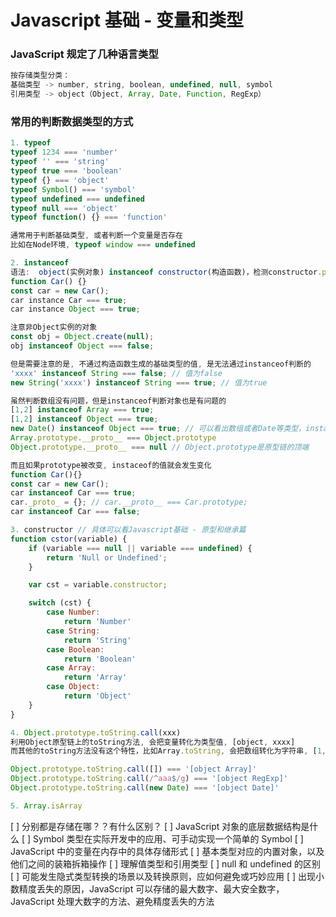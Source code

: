 # Javascript 基础 - 变量和类型

### JavaScript 规定了几种语言类型

```javascript
按存储类型分类：
基础类型 -> number, string, boolean, undefined, null, symbol
引用类型 -> object（Object, Array, Date, Function, RegExp）
```

### 常用的判断数据类型的方式

```javascript
1. typeof
typeof 1234 === 'number'
typeof '' === 'string'
typeof true === 'boolean'
typeof {} === 'object'
typeof Symbol() === 'symbol'
typeof undefined === undefined
typeof null === 'object'
typeof function() {} === 'function'

通常用于判断基础类型, 或者判断一个变量是否存在
比如在Node环境, typeof window === undefined

2. instanceof
语法:  object(实例对象) instanceof constructor(构造函数)，检测constructor.prototype是否存在于object的原型链上。
function Car() {}
const car = new Car();
car instance Car === true;
car instance Object === true;

注意非Object实例的对象
const obj = Object.create(null);
obj instanceof Object === false;

但是需要注意的是, 不通过构造函数生成的基础类型的值, 是无法通过instanceof判断的
'xxxx' instanceof String === false; // 值为false
new String('xxxx') instanceof String === true; // 值为true

虽然判断数组没有问题，但是instanceof判断对象也是有问题的
[1,2] instanceof Array === true;
[1,2] instanceof Object === true;
new Date() instanceof Object === true; // 可以看出数组或者Date等类型，instanceof的值都是Object, 是因为Object.prototype存在于各个实例的原型链上
Array.prototype.__proto__ === Object.prototype
Object.prototype.__proto__ === null // Object.prototype是原型链的顶端

而且如果prototype被改变, instaceof的值就会发生变化
function Car(){}
const car = new Car();
car instanceof Car === true;
car._proto_ = {}; // car.__proto__ === Car.prototype;
car instanceof Car === false;

3. constructor // 具体可以看Javascript基础 - 原型和继承篇
function cstor(variable) {
    if (variable === null || variable === undefined) {
        return 'Null or Undefined';
    }

    var cst = variable.constructor;

    switch (cst) {
        case Number:
            return 'Number'
        case String:
            return 'String'
        case Boolean:
            return 'Boolean'
        case Array:
            return 'Array'
        case Object:
            return 'Object'
    }
}

4. Object.prototype.toString.call(xxx)
利用Object原型链上的toString方法, 会把变量转化为类型值, [object, xxxx]
而其他的toString方法没有这个特性，比如Array.toString, 会把数组转化为字符串, [1,2] => '1,2'

Object.prototype.toString.call([]) === '[object Array]'
Object.prototype.toString.call(/^aaa$/g) === '[object RegExp]'
Object.prototype.toString.call(new Date) === '[object Date]'

5. Array.isArray
```

[ ] 分别都是存储在哪？？有什么区别？
[ ] JavaScript 对象的底层数据结构是什么
[ ] Symbol 类型在实际开发中的应用、可手动实现一个简单的 Symbol
[ ] JavaScript 中的变量在内存中的具体存储形式
[ ] 基本类型对应的内置对象，以及他们之间的装箱拆箱操作
[ ] 理解值类型和引用类型
[ ] null 和 undefined 的区别
[ ] 可能发生隐式类型转换的场景以及转换原则，应如何避免或巧妙应用
[ ] 出现小数精度丢失的原因，JavaScript 可以存储的最大数字、最大安全数字，JavaScript 处理大数字的方法、避免精度丢失的方法
